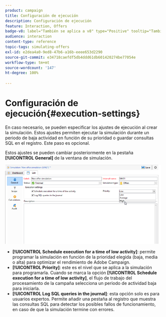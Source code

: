 ```yaml
---
product: campaign
title: Configuración de ejecución
description: Configuración de ejecución
feature: Interaction, Offers
badge-v8: label="También se aplica a v8" type="Positive" tooltip="También se aplica a Campaign v8"
audience: interaction
content-type: reference
topic-tags: simulating-offers
exl-id: e2dea4a0-9ed8-47b6-a16b-eeee653d2290
source-git-commit: e34718caefdf5db4ddd61db601420274be77054e
workflow-type: tm+mt
source-wordcount: '147'
ht-degree: 100%

---
```


# Configuración de ejecución{#execution-settings}



En caso necesario, se pueden especificar los ajustes de ejecución al crear la simulación. Estos ajustes permiten ejecutar la simulación durante un periodo de baja actividad en función de su prioridad o guardar consultas SQL en el registro. Este paso es opcional.

Estos ajustes se pueden cambiar posteriormente en la pestaña **[!UICONTROL General]** de la ventana de simulación.

![](assets/offer_simulation_008.png)

* **[!UICONTROL Schedule execution for a time of low activity]**: permite programar la simulación en función de la prioridad elegida (baja, media o alta) para optimizar el rendimiento de Adobe Campaign.
* **[!UICONTROL Priority]**: este es el nivel que se aplica a la simulación para programarla. Cuando se marca la opción **[!UICONTROL Schedule execution for a time of low activity]**, el flujo de trabajo del procesamiento de la campaña selecciona un periodo de actividad baja para iniciarla.
* **[!UICONTROL Log SQL queries in the journal]**: esta opción solo es para usuarios expertos. Permite añadir una pestaña al registro que muestra las consultas SQL para detectar los posibles fallos de funcionamiento, en caso de que la simulación termine con errores.
